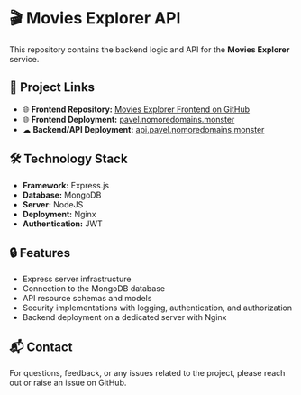 # 🎬 Movies Explorer API 

This repository contains the backend logic and API for the **Movies Explorer** service.

## 🔗 Project Links

- 🌐 **Frontend Repository:** [Movies Explorer Frontend on GitHub](https://github.com/FrontEnd-Guy/movies-explorer-frontend)
- 🌐 **Frontend Deployment:** [pavel.nomoredomains.monster](https://pavel.nomoredomains.monster)
- ☁ **Backend/API Deployment:** [api.pavel.nomoredomains.monster](https://api.pavel.nomoredomains.monster)

## 🛠 Technology Stack

- **Framework:** Express.js
- **Database:** MongoDB
- **Server:** NodeJS
- **Deployment:** Nginx
- **Authentication:** JWT

## 🔒 Features

- Express server infrastructure
- Connection to the MongoDB database
- API resource schemas and models
- Security implementations with logging, authentication, and authorization
- Backend deployment on a dedicated server with Nginx

## 📬 Contact

For questions, feedback, or any issues related to the project, please reach out or raise an issue on GitHub.
